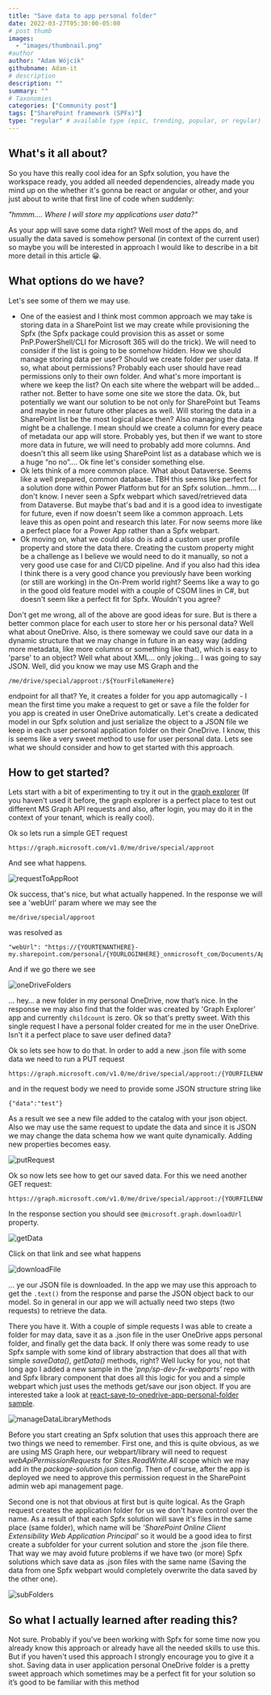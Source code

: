 ```yaml
---
title: "Save data to app personal folder"
date: 2022-03-27T05:30:00-05:00
# post thumb
images:
  - "images/thumbnail.png"
#author
author: "Adam Wójcik"
githubname: Adam-it
# description
description: ""
summary: ""
# Taxonomies
categories: ["Community post"]
tags: ["SharePoint framework (SPFx)"]
type: "regular" # available type (epic, trending, popular, or regular)
---
```


## What's it all about?

So you have this really cool idea for an Spfx solution, you have the workspace ready, you added all needed dependencies, already made you mind up on the whether it's gonna be react or angular or other, and your just about to write that first line of code when suddenly: 

*"hmmm…. Where I will store my applications user data?"*

As your app will save some data right? Well most of the apps do, and usually the data saved is somehow personal (in context of the current user) so maybe you will be interested in approach I would like to describe in a bit more detail in this article 😀. 

## What options do we have?

Let's see some of them we may use. 

- One of the easiest and I think most common approach we may take is storing data in a SharePoint list we may create while provisioning the Spfx (the Spfx package could provision this as asset or some PnP.PowerShell/CLI for Microsoft 365 will do the trick). We will need to consider if the list is going to be somehow hidden. How we should manage storing data per user? Should we create folder per user data. If so, what about permissions? Probably each user should have read permissions only to their own folder. And what's more important is where we keep the list? On each site where the webpart will be added… rather not. Better to have some one site we store the data. Ok, but potentially we want our solution to be not only for SharePoint but Teams and maybe in near future other places as well. Will storing the data in a SharePoint list be the most logical place then? Also managing the data might be a challenge. I mean should we create a column for every peace of metadata our app will store. Probably yes, but then if we want to store more data in future, we will need to probably add more columns. And doesn't this all seem like using SharePoint list as a database which we is a huge “no no”…. Ok fine let's consider something else.
- Ok lets think of a more common place. What about Dataverse. Seems like a well prepared, common database. TBH this seems like perfect for a solution done within Power Platform but for an Spfx solution…hmm…. I don't know. I never seen a Spfx webpart which saved/retrieved data from Dataverse. But maybe that's bad and it is a good idea to investigate for future, even if now doesn't seem like a common approach. Lets leave this as open point and research this later. For now seems more like a perfect place for a Power App rather than a Spfx webpart.
- Ok moving on, what we could also do is add a custom user profile property and store the data there. Creating the custom property might be a challenge as I believe we would need to do it manually, so not a very good use case for and CI/CD pipeline. And if you also had this idea I think there is a very good chance you previously have been working (or still are working) in the On-Prem world right? Seems like a way to go in the good old feature model with a couple of CSOM lines in C#, but doesn't seem like a perfect fit for Spfx. Wouldn't you agree?

Don't get me wrong, all of the above are good ideas for sure. But is there a better common place for each user to store her or his personal data? Well what about OneDrive. Also, is there someway we could save our data in a dynamic structure that we may change in future in an easy way (adding more metadata, like more columns or something like that), which is easy to 'parse' to an object? Well what about XML… only joking… I was going to say JSON. 
Well, did you know we may use MS Graph and the 

```
/me/drive/special/approot:/${YourFileNameHere}
```

endpoint for all that? Ye, it creates a folder for you app automagically - I mean the first time you make a request to get or save a file the folder for you app is created in user OneDrive automatically. Let's create a dedicated model in our Spfx solution and just serialize the object to a JSON file we keep in each user personal application folder on their OneDrive. I know, this is seems like a very sweet method to use for user personal data. Lets see what we should consider and how to get started with this approach.


## How to get started?

Lets start with a bit of experimenting to try it out in the [graph explorer](https://developer.microsoft.com/graph/graph-explorer) (If you haven't used it before, the graph explorer is a perfect place to test out different MS Graph API requests and also, after login, you may do it in the context of your tenant, which is really cool). 

Ok so lets run a simple GET request

```
https://graph.microsoft.com/v1.0/me/drive/special/approot
``` 

And see what happens. 

![requestToAppRoot](images/requestToAppRoot.png)

Ok success, that's nice, but what actually happened. In the response we will see a 'webUrl' param where we may see the 

```
me/drive/special/approot
```

was resolved as

```
"webUrl": "https://{YOURTENANTHERE}-my.sharepoint.com/personal/{YOURLOGINHERE}_onmicrosoft_com/Documents/Apps/Graph%20Explorer"
```

And if we go there we see

![oneDriveFolders](images/oneDriveFolders.png)

… hey… a new folder in my personal OneDrive, now that’s nice. In the response we may also find that the folder was created by 'Graph Explorer' app and currently `childcount` is zero.
Ok so that's pretty sweet. With this single request I have a personal folder created for me in the user OneDrive. Isn't it a perfect place to save user defined data? 
 
Ok so lets see how to do that.
In order to add a new .json file with some data we need to run a PUT request

```
https://graph.microsoft.com/v1.0/me/drive/special/approot:/{YOURFILENAMEHERE}.json:/content
```

and in the request body we need to provide some JSON structure string like

```
{"data":"test"}
```

As a result we see a new file added to the catalog with your json object. Also we may use the same request to update the data and since it is JSON we may change the data schema how we want quite dynamically. Adding new properties becomes easy.

![putRequest](images/putRequest.png)
 
Ok so now lets see how to get our saved data. For this we need another GET request:

```
https://graph.microsoft.com/v1.0/me/drive/special/approot:/{YOURFILENAMEHERE}.json
```

In the response section you should see `@microsoft.graph.downloadUrl` property. 

![getData](images/getData.png)

Click on that link and see what happens

![downloadFile](images/downloadFile.png)

… ye our JSON file is downloaded. In the app we may use this approach to get the `.text()` from the response and parse the JSON object back to our model. So in general in our app we will actually need two steps (two requests) to retrieve the data.
 
There you have it. With a couple of simple requests I was able to create a folder for may data, save it as a .json file in the user OneDrive apps personal folder, and finally get the data back. If only there was some ready to use Spfx sample with some kind of library abstraction that does all that with simple *saveData()*, *getData()* methods, right? Well lucky for you, not that long ago I added a new sample in the *'pnp/sp-dev-fx-webparts'* repo with and Spfx library component that does all this logic for you and a simple webpart which just uses the methods get/save our json object. If you are interested take a look at [react-save-to-onedrive-app-personal-folder sample](https://github.com/pnp/sp-dev-fx-webparts/tree/main/samples/react-save-to-onedrive-app-personal-folder).

![manageDataLibraryMethods](images/manageDataLibraryMethods.png)
 
Before you start creating an Spfx solution that uses this approach there are two things we need to remember. 
First one, and this is quite obvious, as we are using MS Graph here, our webpart/library will need to request *webApiPermissionRequests* for *Sites.ReadWrite.All* scope which we may add in the *package-solution.json* config. Then of course, after the app is deployed we need to approve this permission request in the SharePoint admin web api management page.

Second one is not that obvious at first but is quite logical. As the Graph request creates the application folder for us we don't have control over the name. As a result of that each Spfx solution will save it's files in the same place (same folder), which name will be *'SharePoint Online Client Extensibility Web Application Principal'* so it would be a good idea to first create a subfolder for your current solution and store the .json file there. That way we may avoid future problems if we have two (or more) Spfx solutions which save data as .json files with the same name (Saving the data from one Spfx webpart would completely overwrite the data saved by the other one).

![subFolders](images/subFolders.png)

## So what I actually learned after reading this? 

Not sure. Probably if you've been working with Spfx for some time now you already know this approach or already have all the needed skills to use this. But if you haven't used this approach I strongly encourage you to give it a shot. Saving data in user application personal OneDrive folder is a pretty sweet approach which sometimes may be a perfect fit for your solution so it’s good to be familiar with this method




